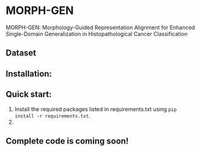 # MORPH-GEN
MORPH-GEN: Morphology-Guided Representation Alignment for Enhanced Single-Domain Generalization in Histopathological Cancer Classification

## Dataset


## Installation:




## Quick start:
1. Install the required packages listed in requirements.txt using `pip install -r requirements.txt`.
2.
## Complete code is coming soon!
